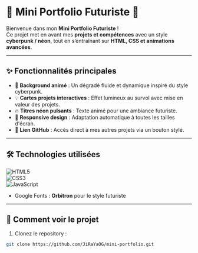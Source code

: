 # 🌌 Mini Portfolio Futuriste 🚀

Bienvenue dans mon **Mini Portfolio Futuriste** !  
Ce projet met en avant mes **projets et compétences** avec un style **cyberpunk / néon**, tout en s’entraînant sur **HTML, CSS et animations avancées**.  

---

## ✨ Fonctionnalités principales

- 🌈 **Background animé** : Un dégradé fluide et dynamique inspiré du style cyberpunk.  
- 💡 **Cartes projets interactives** : Effet lumineux au survol avec mise en valeur des projets.  
- 🔥 **Titres néon pulsants** : Texte animé pour une ambiance futuriste.  
- 📱 **Responsive design** : Adaptation automatique à toutes les tailles d'écran.  
- 🔗 **Lien GitHub** : Accès direct à mes autres projets via un bouton stylé.  

---

## 🛠 Technologies utilisées

![HTML5](https://img.shields.io/badge/HTML5-FF5733?style=flat&logo=html5&logoColor=white)  
![CSS3](https://img.shields.io/badge/CSS3-33A1FD?style=flat&logo=css3&logoColor=white)  
![JavaScript](https://img.shields.io/badge/JavaScript-F7DF1E?style=flat&logo=javascript&logoColor=black)  
- Google Fonts : **Orbitron** pour le style futuriste  

---

## 🚀 Comment voir le projet

1. Clonez le repository :  
```bash
git clone https://github.com/JiRaYaOG/mini-portfolio.git
